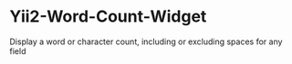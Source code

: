Yii2-Word-Count-Widget
======================
Display a word or character count, including or excluding spaces for any field

<!--
Installation
------------

The preferred way to install this extension is through [composer](http://getcomposer.org/download/).

Either run

```
php composer.phar require cics/yii2-word-count-widget:dev-master
```

or add

```
"cics/yii2-word-count-widget": "*"
```

to the require section of your `composer.json` file.


Usage
-----

Once the extension is installed, simply use it in your code by  :

```php
<?= \cics\widgets\WordCount::widget(); ?>
```
-->